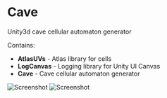 # Cave
Unity3d cave cellular automaton generator

Contains:

 * **AtlasUVs** - Atlas library for cells
 * **LogCanvas** - Logging library for Unity UI Canvas
 * **Cave** - Cave cellular automaton generator

 ![Screenshot](http://flashunity.com/assets/cave/1.png)
 ![Screenshot](http://flashunity.com/assets/cave/2.png)